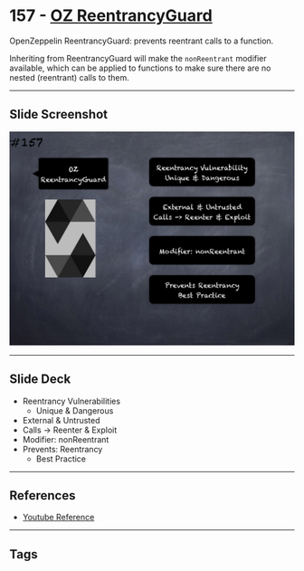 # 157 - [OZ ReentrancyGuard](OZ%20ReentrancyGuard.md)
OpenZeppelin ReentrancyGuard: prevents reentrant calls to a function. 

Inheriting from ReentrancyGuard will make the `nonReentrant` modifier available, which can be applied to functions to make sure there are no nested (reentrant) calls to them.
___
## Slide Screenshot
![157.png](../images/solidity201/157.png)
___
## Slide Deck
- Reentrancy Vulnerabilities
	- Unique & Dangerous
- External & Untrusted
- Calls -> Reenter & Exploit
- Modifier: nonReentrant
- Prevents: Reentrancy
	- Best Practice
___
## References
- [Youtube Reference](https://youtu.be/C0zBhTgppLQ?t=1904)
___
## Tags